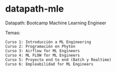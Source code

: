 # datapath-mle

Datapath: Bootcamp Machine Learning Engineer

Temas:

    Curso 1: Introducción a ML Engineering
    Curso 2: Programación en Phyton
    Curso 3: Airflow for ML Engineers
    Curso 4: ML FLOW for ML Engineers
    Curso 5: Proyecto end to end (Batch y Realtime)
    Curso 6: Empleabilidad for ML Engineers 